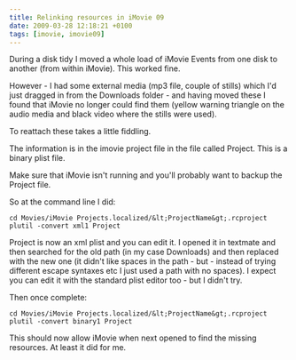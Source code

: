 ```yaml
---
title: Relinking resources in iMovie 09
date: 2009-03-28 12:18:21 +0100
tags: [imovie, imovie09]
---
```


During a disk tidy I moved a whole load of iMovie Events from one disk to another (from within iMovie). This worked fine.

However - I had some external media (mp3 file, couple of stills) which I'd just dragged in from the Downloads folder - and having moved these I found that iMovie no longer could find them (yellow warning triangle on the audio media and black video where the stills were used).

To reattach these takes a little fiddling.

The information is in the imovie project file in the file called Project. This is a binary plist file.

Make sure that iMovie isn't running and you'll probably want to backup the Project file.

So at the command line I did:

```shell
cd Movies/iMovie Projects.localized/&lt;ProjectName&gt;.rcproject
plutil -convert xml1 Project
```

Project is now an xml plist and you can edit it. I opened it in textmate and then searched for the old path (in my case Downloads) and then replaced with the new one (it didn't like spaces in the path - but - instead of trying different escape syntaxes etc I just used a path with no spaces). I expect you can edit it with the standard plist editor too - but I didn't try.

Then once complete:

```shell
cd Movies/iMovie Projects.localized/&lt;ProjectName&gt;.rcproject
plutil -convert binary1 Project
```

This should now allow iMovie when next opened to find the missing resources. At least it did for me.
